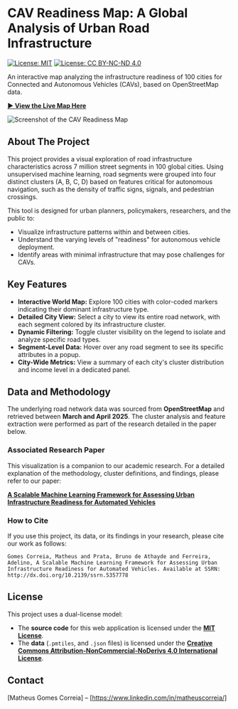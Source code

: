 # CAV Readiness Map: A Global Analysis of Urban Road Infrastructure

[![License: MIT](https://img.shields.io/badge/Code%20License-MIT-blue.svg)](https://opensource.org/licenses/MIT)
[![License: CC BY-NC-ND 4.0](https://img.shields.io/badge/Data%20License-CC%20BY--NC--ND%204.0-lightgrey.svg)](https://creativecommons.org/licenses/by-nc-nd/4.0/)

An interactive map analyzing the infrastructure readiness of 100 cities for Connected and Autonomous Vehicles (CAVs), based on OpenStreetMap data.

**[► View the Live Map Here]([https://matheusgomesms.github.io/world-cav-readiness-map/])**

![Screenshot of the CAV Readiness Map](assets/social-preview.png)

## About The Project

This project provides a visual exploration of road infrastructure characteristics across 7 million street segments in 100 global cities. Using unsupervised machine learning, road segments were grouped into four distinct clusters (A, B, C, D) based on features critical for autonomous navigation, such as the density of traffic signs, signals, and pedestrian crossings.

This tool is designed for urban planners, policymakers, researchers, and the public to:
*   Visualize infrastructure patterns within and between cities.
*   Understand the varying levels of "readiness" for autonomous vehicle deployment.
*   Identify areas with minimal infrastructure that may pose challenges for CAVs.

## Key Features

*   **Interactive World Map:** Explore 100 cities with color-coded markers indicating their dominant infrastructure type.
*   **Detailed City View:** Select a city to view its entire road network, with each segment colored by its infrastructure cluster.
*   **Dynamic Filtering:** Toggle cluster visibility on the legend to isolate and analyze specific road types.
*   **Segment-Level Data:** Hover over any road segment to see its specific attributes in a popup.
*   **City-Wide Metrics:** View a summary of each city's cluster distribution and income level in a dedicated panel.

## Data and Methodology

The underlying road network data was sourced from **OpenStreetMap** and retrieved between **March and April 2025**. The cluster analysis and feature extraction were performed as part of the research detailed in the paper below.

### Associated Research Paper

This visualization is a companion to our academic research. For a detailed explanation of the methodology, cluster definitions, and findings, please refer to our paper:

**[A Scalable Machine Learning Framework for Assessing Urban Infrastructure Readiness for Automated Vehicles]([https://dx.doi.org/10.2139/ssrn.5357778])**

### How to Cite

If you use this project, its data, or its findings in your research, please cite our work as follows:

`Gomes Correia, Matheus and Prata, Bruno de Athayde and Ferreira, Adelino, A Scalable Machine Learning Framework for Assessing Urban Infrastructure Readiness for Automated Vehicles. Available at SSRN: http://dx.doi.org/10.2139/ssrn.5357778`


## License

This project uses a dual-license model:

*   The **source code** for this web application is licensed under the **[MIT License](LICENSE_CODE)**.
*   The **data** (`.pmtiles`, and `.json` files) is licensed under the **[Creative Commons Attribution-NonCommercial-NoDerivs 4.0 International License](LICENSE_DATA)**.

## Contact

[Matheus Gomes Correia] – [https://www.linkedin.com/in/matheuscorreia/]